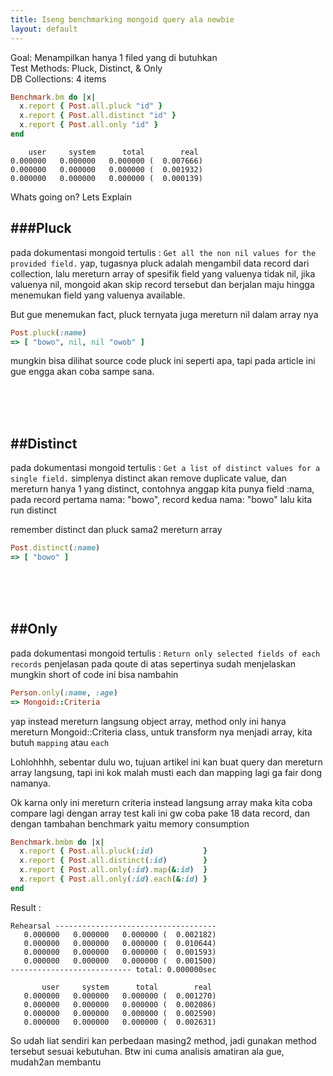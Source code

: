 ```yaml
---
title: Iseng benchmarking mongoid query ala newbie
layout: default
---
```


Goal: Menampilkan hanya 1 filed yang di butuhkan  
Test Methods: Pluck, Distinct, & Only  
DB Collections: 4 items  

```ruby
Benchmark.bm do |x|
  x.report { Post.all.pluck "id" }
  x.report { Post.all.distinct "id" }
  x.report { Post.all.only "id" }
end
```

```
    user     system      total        real
0.000000   0.000000   0.000000 (  0.007666)
0.000000   0.000000   0.000000 (  0.001932)
0.000000   0.000000   0.000000 (  0.000139)
```

Whats going on?
Lets Explain



###Pluck  
----
pada dokumentasi mongoid tertulis : `Get all the non nil values for the provided field.`
yap, tugasnya pluck adalah mengambil data record dari collection,
lalu mereturn array of spesifik field yang valuenya tidak nil,
jika valuenya nil, mongoid akan skip record tersebut dan berjalan maju hingga menemukan field yang valuenya available.

But gue menemukan fact, pluck ternyata juga mereturn nil dalam array nya  

```ruby
Post.pluck(:name)
=> [ "bowo", nil, nil "owob" ]
```

mungkin bisa dilihat source code pluck ini seperti apa, tapi pada article ini gue engga akan coba sampe sana.

<br />
<br />
<br />

##Distinct
----
pada dokumentasi mongoid tertulis : `Get a list of distinct values for a single field.`
simplenya distinct akan remove duplicate value, dan mereturn hanya 1 yang distinct, contohnya
anggap kita punya field :nama, pada record pertama nama: "bowo", record kedua nama: "bowo"
lalu kita run distinct

remember distinct dan pluck sama2 mereturn array

```ruby
Post.distinct(:name)
=> [ "bowo" ]
```
<br />
<br />
<br />


##Only
----
pada dokumentasi mongoid tertulis : `Return only selected fields of each records`
penjelasan pada qoute di atas sepertinya sudah menjelaskan mungkin short of code ini bisa nambahin

```ruby
Person.only(:name, :age)
=> Mongoid::Criteria
```

yap instead mereturn langsung object array, method only ini hanya mereturn Mongoid::Criteria class,
untuk transform nya menjadi array, kita butuh `mapping` atau `each`

Lohlohhhh, sebentar dulu wo, tujuan artikel ini kan buat query dan mereturn array langsung, tapi ini kok malah musti each dan mapping lagi ga fair dong namanya.

Ok karna only ini mereturn criteria instead langsung array maka kita coba compare lagi dengan array
test kali ini gw coba pake 18 data record, dan dengan tambahan benchmark yaitu memory consumption

```ruby
Benchmark.bmbm do |x|
  x.report { Post.all.pluck(:id)           }
  x.report { Post.all.distinct(:id)        }
  x.report { Post.all.only(:id).map(&:id)  }
  x.report { Post.all.only(:id).each(&:id) }
end
```

Result :
```
Rehearsal ------------------------------------
   0.000000   0.000000   0.000000 (  0.002182)
   0.000000   0.000000   0.000000 (  0.010644)
   0.000000   0.000000   0.000000 (  0.001593)
   0.000000   0.000000   0.000000 (  0.001500)
--------------------------- total: 0.000000sec

       user     system      total        real
   0.000000   0.000000   0.000000 (  0.001270)
   0.000000   0.000000   0.000000 (  0.002086)
   0.000000   0.000000   0.000000 (  0.002590)
   0.000000   0.000000   0.000000 (  0.002631)
```


So udah liat sendiri kan perbedaan masing2 method, jadi gunakan method tersebut sesuai kebutuhan.
Btw ini cuma analisis amatiran ala gue, mudah2an membantu
